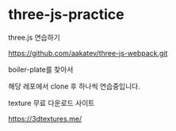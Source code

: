# three-js-practice

three.js 연습하기

https://github.com/aakatev/three-js-webpack.git

boiler-plate를 찾아서

해당 레포에서 clone 후 하나씩 연습중입니다.

texture 무료 다운로드 사이트

https://3dtextures.me/
